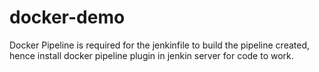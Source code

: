 # docker-demo


Docker Pipeline is required for the jenkinfile to build the pipeline created, hence install docker pipeline plugin in jenkin server for code to work.
